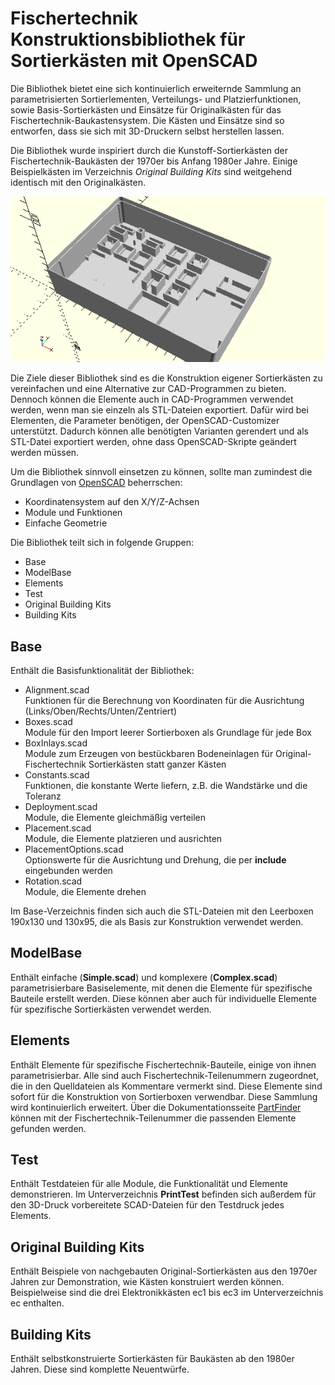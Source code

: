 # Fischertechnik Konstruktionsbibliothek für Sortierkästen mit OpenSCAD
Die Bibliothek bietet eine sich kontinuierlich erweiternde Sammlung an parametrisierten Sortierlementen, Verteilungs- und Platzierfunktionen, sowie Basis-Sortierkästen und Einsätze für Originalkästen für das Fischertechnik-Baukastensystem. Die Kästen und Einsätze sind so entworfen, dass sie sich mit 3D-Druckern selbst herstellen lassen.

Die Bibliothek wurde inspiriert durch die Kunstoff-Sortierkästen der Fischertechnik-Baukästen der 1970er bis Anfang 1980er Jahre. Einige Beispielkästen im Verzeichnis *Original Building Kits* sind weitgehend identisch mit den Originalkästen.

![ec2](../images/ec2.png)

Die Ziele dieser Bibliothek sind es die Konstruktion eigener Sortierkästen zu vereinfachen und eine Alternative zur CAD-Programmen zu bieten. Dennoch können die Elemente auch in CAD-Programmen verwendet werden, wenn man sie einzeln als STL-Dateien exportiert. Dafür wird bei Elementen, die Parameter benötigen, der OpenSCAD-Customizer unterstützt. Dadurch können alle benötigten Varianten gerendert und als STL-Datei exportiert werden, ohne dass OpenSCAD-Skripte geändert werden müssen.

Um die Bibliothek sinnvoll einsetzen zu können, sollte man zumindest die Grundlagen von [OpenSCAD](https://openscad.org/documentation.html) beherrschen:
- Koordinatensystem auf den X/Y/Z-Achsen
- Module und Funktionen
- Einfache Geometrie

Die Bibliothek teilt sich in folgende Gruppen:
- Base
- ModelBase
- Elements
- Test
- Original Building Kits
- Building Kits

## Base
Enthält die Basisfunktionalität der Bibliothek:
- Alignment.scad  
Funktionen für die Berechnung von Koordinaten für die Ausrichtung (Links/Oben/Rechts/Unten/Zentriert)
- Boxes.scad  
Module für den Import leerer Sortierboxen als Grundlage für jede Box
- BoxInlays.scad  
Module zum Erzeugen von bestückbaren Bodeneinlagen für Original-Fischertechnik Sortierkästen statt ganzer Kästen
- Constants.scad  
Funktionen, die konstante Werte liefern, z.B. die Wandstärke und die Toleranz
- Deployment.scad  
Module, die Elemente gleichmäßig verteilen
- Placement.scad  
Module, die Elemente platzieren und ausrichten
- PlacementOptions.scad  
Optionswerte für die Ausrichtung und Drehung, die per __include__ eingebunden werden
- Rotation.scad  
Module, die Elemente drehen

Im Base-Verzeichnis finden sich auch die STL-Dateien mit den Leerboxen 190x130 und 130x95, die als Basis zur Konstruktion verwendet werden.

## ModelBase
Enthält einfache (__Simple.scad__) und komplexere (__Complex.scad__) parametrisierbare Basiselemente, mit denen die Elemente für spezifische Bauteile erstellt werden. Diese können aber auch für individuelle Elemente für spezifische Sortierkästen verwendet werden.

## Elements
Enthält Elemente für spezifische Fischertechnik-Bauteile, einige von ihnen parametrisierbar. Alle sind auch Fischertechnik-Teilenummern zugeordnet, die in den Quelldateien als Kommentare vermerkt sind. Diese Elemente sind sofort für die Konstruktion von Sortierboxen verwendbar. Diese Sammlung wird kontinuierlich erweitert. Über die Dokumentationsseite [PartFinder](PartFinder.md) können mit der Fischertechnik-Teilenummer die passenden Elemente gefunden werden.

## Test
Enthält Testdateien für alle Module, die Funktionalität und Elemente demonstrieren. Im Unterverzeichnis __PrintTest__ befinden sich außerdem für den 3D-Druck vorbereitete SCAD-Dateien für den Testdruck jedes Elements.

## Original Building Kits
Enthält Beispiele von nachgebauten Original-Sortierkästen aus den 1970er Jahren zur Demonstration, wie Kästen konstruiert werden können. Beispielweise sind die drei Elektronikkästen ec1 bis ec3 im Unterverzeichnis ec enthalten.

## Building Kits
Enthält selbstkonstruierte Sortierkästen für Baukästen ab den 1980er Jahren. Diese sind komplette Neuentwürfe.
